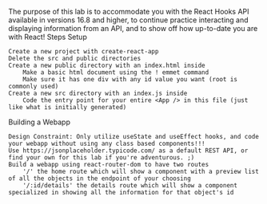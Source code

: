 The purpose of this lab is to accommodate you with the React Hooks API available in versions 16.8 and higher, to continue practice interacting and displaying information from an API, and to show off how up-to-date you are with React!
Steps
Setup

    Create a new project with create-react-app
    Delete the src and public directories
    Create a new public directory with an index.html inside
        Make a basic html document using the ! emmet command
        Make sure it has one div with any id value you want (root is commonly used)
    Create a new src directory with an index.js inside
        Code the entry point for your entire <App /> in this file (just like what is initially generated)

Building a Webapp

    Design Constraint: Only utilize useState and useEffect hooks, and code your webapp without using any class based components!!!
    Use https://jsonplaceholder.typicode.com/ as a default REST API, or find your own for this lab if you're adventurous. ;)
    Build a webapp using react-router-dom to have two routes
        '/' the home route which will show a component with a preview list of all the objects in the endpoint of your choosing
        '/:id/details' the details route which will show a component specialized in showing all the information for that object's id
